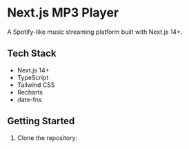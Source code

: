 # Next.js MP3 Player

A Spotify-like music streaming platform built with Next.js 14+.

## Tech Stack

- Next.js 14+
- TypeScript
- Tailwind CSS
- Recharts
- date-fns

## Getting Started

1. Clone the repository: